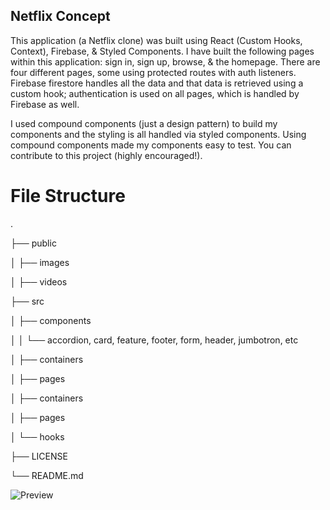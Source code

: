 ## Netflix Concept

This application (a Netflix clone) was built using React (Custom Hooks, Context), Firebase, & Styled Components. I have built the following pages within this application: sign in, sign up, browse, & the homepage. There are four different pages, some using protected routes with auth listeners. Firebase firestore handles all the data and that data is retrieved using a custom hook; authentication is used on all pages, which is handled by Firebase as well.

I used compound components (just a design pattern) to build my components and the styling is all handled via styled components. Using compound components made my components easy to test. You can contribute to this project (highly encouraged!).

# File Structure
.

├── public

│   ├── images

│   ├── videos

├── src

│   ├── components

│   │   └── accordion, card, feature, footer, form, header, jumbotron, etc

│   ├── containers


│   ├── pages

│   ├── containers

│   ├── pages

│   └── hooks

├── LICENSE

└── README.md


![Preview](netflix-preview.png?raw=true)

